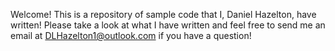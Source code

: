 Welcome!
This is a repository of sample code that I, Daniel Hazelton, have written!
Please take a look at what I have written and feel free to send me an email at DLHazelton1@outlook.com if you have a question!
